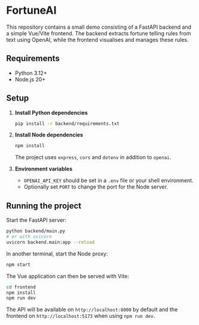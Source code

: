 # FortuneAI

This repository contains a small demo consisting of a FastAPI backend and a simple Vue/Vite frontend. The backend extracts fortune telling rules from text using OpenAI, while the frontend visualises and manages these rules.

## Requirements

- Python 3.12+
- Node.js 20+

## Setup

1. **Install Python dependencies**
   ```bash
   pip install -r backend/requirements.txt
   ```

2. **Install Node dependencies**
   ```bash
   npm install
   ```
   The project uses `express`, `cors` and `dotenv` in addition to `openai`.

3. **Environment variables**
   - `OPENAI_API_KEY` should be set in a `.env` file or your shell environment.
   - Optionally set `PORT` to change the port for the Node server.

## Running the project

Start the FastAPI server:
```bash
python backend/main.py
# or with uvicorn
uvicorn backend.main:app --reload
```

In another terminal, start the Node proxy:
```bash
npm start
```

The Vue application can then be served with Vite:
```bash
cd frontend
npm install
npm run dev
```

The API will be available on `http://localhost:8000` by default and the frontend on `http://localhost:5173` when using `npm run dev`.

